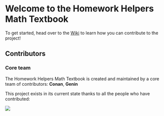 # Welcome to the Homework Helpers Math Textbook

To get started, head over to the [Wiki](https://github.com/conanp/Math/wiki) to learn how you can contribute to the project!

## Contributors
### Core team
The Homework Helpers Math Textbook is created and maintained by a core team of contributors: **Conan**, **Genin**

This project exists in its current state thanks to all the people who have contributed:

<a href="https://github.com/conanp/Math/graphs/contributors">
  <img src="https://contrib.rocks/image?repo=conanp/Math" />
</a>
